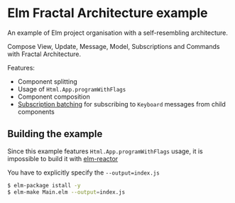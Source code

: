 # Elm Fractal Architecture example

An example of Elm project organisation with a self-resembling architecture.

Compose View, Update, Message, Model, Subscriptions and Commands with Fractal Architecture.

Features:
- Component splitting
- Usage of `Html.App.programWithFlags`
- Component composition
- [Subscription batching](examples/fractal-architecture/src/App/Subscriptions.elm) for subscribing to `Keyboard` messages from child components

## Building the example

Since this example features `Html.App.programWithFlags` usage, it is impossible to build it with [elm-reactor](https://github.com/elm-lang/elm-reactor)

You have to explicitly specify the `--output=index.js`

```sh
$ elm-package istall -y
$ elm-make Main.elm --output=index.js
```